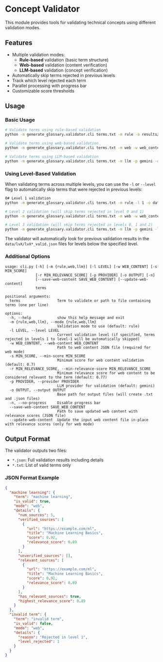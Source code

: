 # Concept Validator

This module provides tools for validating technical concepts using different validation modes.

## Features

- Multiple validation modes:
  - **Rule-based** validation (basic term structure)
  - **Web-based** validation (content verification)
  - **LLM-based** validation (concept verification)
- Automatically skip terms rejected in previous levels
- Track which level rejected each term
- Parallel processing with progress bar
- Customizable score thresholds

## Usage

### Basic Usage

```bash
# Validate terms using rule-based validation
python -m generate_glossary.validator.cli terms.txt -m rule -o results/rule_valid

# Validate terms using web-based validation
python -m generate_glossary.validator.cli terms.txt -m web -w web_content.json -o results/web_valid

# Validate terms using LLM-based validation
python -m generate_glossary.validator.cli terms.txt -m llm -p gemini -o results/llm_valid
```

### Using Level-Based Validation

When validating terms across multiple levels, you can use the `-l` or `--level` flag to automatically skip terms that were rejected in previous levels:

```bash
0# Level 1 validation
python -m generate_glossary.validator.cli terms.txt -m rule -l 1 -o data/lv1/lv1_rule_valid

# Level 2 validation (will skip terms rejected in level 0 and 1)
python -m generate_glossary.validator.cli terms.txt -m web -w web_content.json -l 2 -o data/lv2/lv2_web_valid

# Level 3 validation (will skip terms rejected in levels 0, 1 and 2)
python -m generate_glossary.validator.cli terms.txt -m llm -p gemini -l 3 -o data/lv3/lv3_llm_valid
```

The validator will automatically look for previous validation results in the `data/lvX/lvX*_valid.json` files for levels below the specified level.

### Additional Options

```
usage: cli.py [-h] [-m {rule,web,llm}] [-l LEVEL] [-w WEB_CONTENT] [-s MIN_SCORE]
              [-r MIN_RELEVANCE_SCORE] [-p PROVIDER] [-o OUTPUT] [-n]
              [--save-web-content SAVE_WEB_CONTENT] [--update-web-content]
              terms

positional arguments:
  terms                 Term to validate or path to file containing terms (one per line)

options:
  -h, --help            show this help message and exit
  -m {rule,web,llm}, --mode {rule,web,llm}
                        Validation mode to use (default: rule)
  -l LEVEL, --level LEVEL
                        Current validation level (if specified, terms rejected in levels 1 to level-1 will be automatically skipped)
  -w WEB_CONTENT, --web-content WEB_CONTENT
                        Path to web content JSON file (required for web mode)
  -s MIN_SCORE, --min-score MIN_SCORE
                        Minimum score for web content validation (default: 0.7)
  -r MIN_RELEVANCE_SCORE, --min-relevance-score MIN_RELEVANCE_SCORE
                        Minimum relevance score for web content to be considered relevant to the term (default: 0.77)
  -p PROVIDER, --provider PROVIDER
                        LLM provider for validation (default: gemini)
  -o OUTPUT, --output OUTPUT
                        Base path for output files (will create .txt and .json files)
  -n, --no-progress     Disable progress bar
  --save-web-content SAVE_WEB_CONTENT
                        Path to save updated web content with relevance scores (JSON file)
  --update-web-content  Update the input web content file in-place with relevance scores (only for web mode)
```

## Output Format

The validator outputs two files:

- `*.json`: Full validation results including details
- `*.txt`: List of valid terms only

### JSON Format Example

```json
{
  "machine learning": {
    "term": "machine learning",
    "is_valid": true,
    "mode": "web",
    "details": {
      "num_sources": 5,
      "verified_sources": [
        {
          "url": "https://example.com/ml",
          "title": "Machine Learning Basics",
          "score": 0.92,
          "relevance_score": 0.89
        }
      ],
      "unverified_sources": [],
      "relevant_sources": [
        {
          "url": "https://example.com/ml",
          "title": "Machine Learning Basics",
          "score": 0.92,
          "relevance_score": 0.89
        }
      ],
      "has_relevant_sources": true,
      "highest_relevance_score": 0.89
    }
  },
  "invalid term": {
    "term": "invalid term",
    "is_valid": false,
    "mode": "web",
    "details": {
      "reason": "Rejected in level 1",
      "level_rejected": 1
    }
  }
}
```
